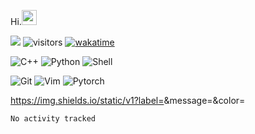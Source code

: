 Hi.<img src="https://github.githubassets.com/images/mona-whisper.gif" height="24" />
<!--[![Top Langs](https://github-readme-stats.vercel.app/api/top-langs/?username=OrangeSodahub&layout=compact)](https://github.com/anuraghazra/github-readme-stats)-->
<!--[![OrangeSodahub's GitHub stats](https://github-readme-stats.vercel.app/api?username=OrangeSodahub)](https://github.com/anuraghazra/github-readme-stats)-->
![](https://img.shields.io/badge/Major-IE-609926?style=flat&logo=ABB%20RobotStudio&logoColor=ffffff)
![visitors](https://visitor-badge.glitch.me/badge?page_id=OrangeSodahub)
[![wakatime](https://wakatime.com/badge/user/55e306c3-cea9-4c2e-9056-61b183dcb26a.svg)](https://wakatime.com/@55e306c3-cea9-4c2e-9056-61b183dcb26a)

![C++](https://img.shields.io/badge/-C++-999999?style=flat&logo=c%2B%2B&color=informational)
![Python](https://img.shields.io/badge/-Python-999999?style=plastic&logo=python)
![Shell](https://img.shields.io/badge/-Shell-999999?style=plastic&logo=Shell)

![Git](https://img.shields.io/badge/-GIT-999999?style=plastic&logo=git)
![Vim](https://img.shields.io/badge/-Vim-999999?style=plastic&logo=Vim)
![Pytorch](https://img.shields.io/badge/-Pytorch-999999?style=plastic&logo=pytorch)

https://img.shields.io/static/v1?label=<LABEL>&message=<MESSAGE>&color=<COLOR>

<!--START_SECTION:waka-->

```text
No activity tracked
```

<!--END_SECTION:waka-->
